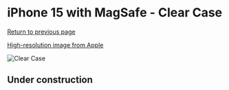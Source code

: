 # iPhone 15 with MagSafe - Clear Case

[Return to previous page](/iphone_15)

[High-resolution image from Apple](https://store.storeimages.cdn-apple.com/8756/as-images.apple.com/is/MT203?wid=4500&hei=4500&fmt=png)

<div style="width: 500px"><img src="/almost_uncompressed/MT203.webp" alt="Clear Case"></div>

## Under construction
